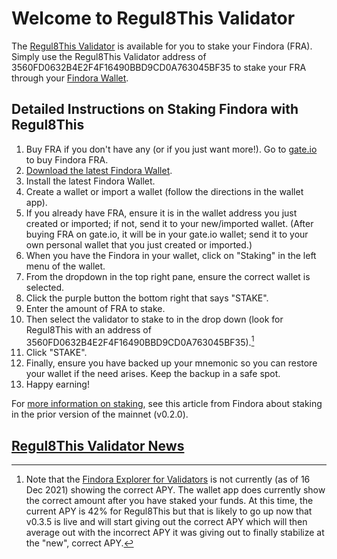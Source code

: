 # Welcome to Regul8This Validator

The [Regul8This Validator](https://findorascan.io/node?node=3560FD0632B4E2F4F16490BBD9CD0A763045BF35) is available for you to stake your Findora (FRA). Simply use the Regul8This Validator address of 3560FD0632B4E2F4F16490BBD9CD0A763045BF35 to stake your FRA through your [Findora Wallet](https://wallet.findora.org/).

## Detailed Instructions on Staking Findora with Regul8This
1. Buy FRA if you don't have any (or if you just want more!). Go to [gate.io](https://www.gate.io/) to buy Findora FRA.
2. [Download the latest Findora Wallet](https://wallet.findora.org/).
4. Install the latest Findora Wallet.
5. Create a wallet or import a wallet (follow the directions in the wallet app).
6. If you already have FRA, ensure it is in the wallet address you just created or imported; if not, send it to your new/imported wallet. (After buying FRA on gate.io, it will be in your gate.io wallet; send it to your own personal wallet that you just created or imported.)
7. When you have the Findora in your wallet, click on "Staking" in the left menu of the wallet.
8. From the dropdown in the top right pane, ensure the correct wallet is selected.
9. Click the purple button the bottom right that says "STAKE".
10. Enter the amount of FRA to stake.
11. Then select the validator to stake to in the drop down (look for Regul8This with an address of 3560FD0632B4E2F4F16490BBD9CD0A763045BF35).[^1]
12. Click "STAKE".
13. Finally, ensure you have backed up your mnemonic so you can restore your wallet if the need arises. Keep the backup in a safe spot.
14. Happy earning!

For [more information on staking](https://findora.org/2021/10/staking-live-on-findora-mainnet-beta/), see this article from Findora about staking in the prior version of the mainnet (v0.2.0).

[^1]: Note that the [Findora Explorer for Validators](https://findorascan.io/nodes) is not currently (as of 16 Dec 2021) showing the correct APY. The wallet app does currently show the correct amount after you have staked your funds. At this time, the current APY is 42% for Regul8This but that is likely to go up now that v0.3.5 is live and will start giving out the correct APY which will then average out with the incorrect APY it was giving out to finally stabilize at the "new", correct APY.

## [Regul8This Validator News](Regul8This_Validator.md)
